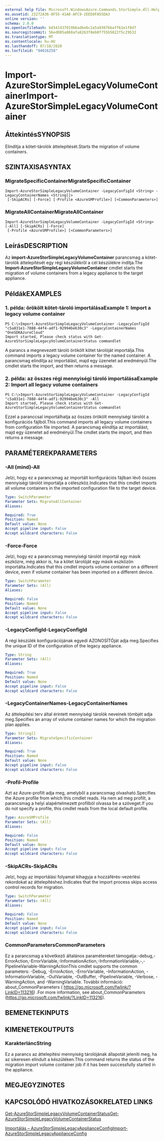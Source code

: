 ```yaml
---
external help file: Microsoft.WindowsAzure.Commands.StorSimple.dll-Help.xml
ms.assetid: 23272A36-8F55-41A8-AFC9-2EEE0FA55DA3
online version: ''
schema: 2.0.0
ms.openlocfilehash: bd341437019b6adbe6c2a5a93076baff61e1f0d7
ms.sourcegitcommit: 56ed085a868afa8263f8eb0f755b5822f5c29532
ms.translationtype: MT
ms.contentlocale: hu-HU
ms.lasthandoff: 07/18/2020
ms.locfileid: "94016258"
---
```

# <span data-ttu-id="0ba0c-101">Import-AzureStorSimpleLegacyVolumeContainer</span><span class="sxs-lookup"><span data-stu-id="0ba0c-101">Import-AzureStorSimpleLegacyVolumeContainer</span></span>

## <span data-ttu-id="0ba0c-102">Áttekintés</span><span class="sxs-lookup"><span data-stu-id="0ba0c-102">SYNOPSIS</span></span>
<span data-ttu-id="0ba0c-103">Elindítja a kötet-tárolók áttelepítését.</span><span class="sxs-lookup"><span data-stu-id="0ba0c-103">Starts the migration of volume containers.</span></span>

## <span data-ttu-id="0ba0c-104">SZINTAXISA</span><span class="sxs-lookup"><span data-stu-id="0ba0c-104">SYNTAX</span></span>

### <span data-ttu-id="0ba0c-105">MigrateSpecificContainer</span><span class="sxs-lookup"><span data-stu-id="0ba0c-105">MigrateSpecificContainer</span></span>
```
Import-AzureStorSimpleLegacyVolumeContainer -LegacyConfigId <String> -LegacyContainerNames <String[]>
 [-SkipACRs] [-Force] [-Profile <AzureSMProfile>] [<CommonParameters>]
```

### <span data-ttu-id="0ba0c-106">MigrateAllContainer</span><span class="sxs-lookup"><span data-stu-id="0ba0c-106">MigrateAllContainer</span></span>
```
Import-AzureStorSimpleLegacyVolumeContainer -LegacyConfigId <String> [-All] [-SkipACRs] [-Force]
 [-Profile <AzureSMProfile>] [<CommonParameters>]
```

## <span data-ttu-id="0ba0c-107">Leírás</span><span class="sxs-lookup"><span data-stu-id="0ba0c-107">DESCRIPTION</span></span>
<span data-ttu-id="0ba0c-108">Az **import-AzureStorSimpleLegacyVolumeContainer** parancsmag a kötet-tárolók áttelepítését egy régi készülékről a cél készülékre indítja.</span><span class="sxs-lookup"><span data-stu-id="0ba0c-108">The **Import-AzureStorSimpleLegacyVolumeContainer** cmdlet starts the migration of volume containers from a legacy appliance to the target appliance.</span></span>

## <span data-ttu-id="0ba0c-109">Példák</span><span class="sxs-lookup"><span data-stu-id="0ba0c-109">EXAMPLES</span></span>

### <span data-ttu-id="0ba0c-110">1. példa: örökölt kötet-tároló importálása</span><span class="sxs-lookup"><span data-stu-id="0ba0c-110">Example 1: Import a legacy volume container</span></span>
```
PS C:\>Import-AzureStorSimpleLegacyVolumeContainer -LegacyConfigId "c5a831e1-7888-44f4-adf1-92994be630c3" -LegacyContainerNames "OneSDKAzureCloud"
Import started, Please check status with Get-AzureStorSimpleLegacyVolumeContainerStatus commandlet
```

<span data-ttu-id="0ba0c-111">A parancs a megnevezett tároló örökölt kötet tárolóját importálja.</span><span class="sxs-lookup"><span data-stu-id="0ba0c-111">This command imports a legacy volume container for the named container.</span></span>
<span data-ttu-id="0ba0c-112">A parancsmag elindítja az importálást, majd egy üzenetet ad eredményül.</span><span class="sxs-lookup"><span data-stu-id="0ba0c-112">The cmdlet starts the import, and then returns a message.</span></span>

### <span data-ttu-id="0ba0c-113">2. példa: az összes régi mennyiségi tároló importálása</span><span class="sxs-lookup"><span data-stu-id="0ba0c-113">Example 2: Import all legacy volume containers</span></span>
```
PS C:\>Import-AzureStorSimpleLegacyVolumeContainer -LegacyConfigId "c5a831e1-7888-44f4-adf1-92994be630c3" -All
Import started, Please check status with Get-AzureStorSimpleLegacyVolumeContainerStatus commandlet
```

<span data-ttu-id="0ba0c-114">Ezzel a paranccsal importálhatja az összes örökölt mennyiségi tárolót a konfigurációs fájlból.</span><span class="sxs-lookup"><span data-stu-id="0ba0c-114">This command imports all legacy volume containers from configuration file imported.</span></span>
<span data-ttu-id="0ba0c-115">A parancsmag elindítja az importálást, majd egy üzenetet ad eredményül.</span><span class="sxs-lookup"><span data-stu-id="0ba0c-115">The cmdlet starts the import, and then returns a message.</span></span>

## <span data-ttu-id="0ba0c-116">PARAMÉTEREK</span><span class="sxs-lookup"><span data-stu-id="0ba0c-116">PARAMETERS</span></span>

### <span data-ttu-id="0ba0c-117">-All (mind)</span><span class="sxs-lookup"><span data-stu-id="0ba0c-117">-All</span></span>
<span data-ttu-id="0ba0c-118">Jelzi, hogy ez a parancsmag az importált konfigurációs fájlban lévő összes mennyiségi tárolót importálja a céleszköz.</span><span class="sxs-lookup"><span data-stu-id="0ba0c-118">Indicates that this cmdlet imports all volume containers in the imported configuration file to the target device.</span></span>

```yaml
Type: SwitchParameter
Parameter Sets: MigrateAllContainer
Aliases: 

Required: True
Position: Named
Default value: None
Accept pipeline input: False
Accept wildcard characters: False
```

### <span data-ttu-id="0ba0c-119">-Force</span><span class="sxs-lookup"><span data-stu-id="0ba0c-119">-Force</span></span>
<span data-ttu-id="0ba0c-120">Jelzi, hogy ez a parancsmag mennyiségi tárolót importál egy másik eszközre, még akkor is, ha a kötet tárolóját egy másik eszközön importálta.</span><span class="sxs-lookup"><span data-stu-id="0ba0c-120">Indicates that this cmdlet imports volume container on a different device, even if volume container has been imported on a different device.</span></span>

```yaml
Type: SwitchParameter
Parameter Sets: (All)
Aliases: 

Required: False
Position: Named
Default value: None
Accept pipeline input: False
Accept wildcard characters: False
```

### <span data-ttu-id="0ba0c-121">-LegacyConfigId</span><span class="sxs-lookup"><span data-stu-id="0ba0c-121">-LegacyConfigId</span></span>
<span data-ttu-id="0ba0c-122">A régi készülék konfigurációjának egyedi AZONOSÍTÓját adja meg.</span><span class="sxs-lookup"><span data-stu-id="0ba0c-122">Specifies the unique ID of the configuration of the legacy appliance.</span></span>

```yaml
Type: String
Parameter Sets: (All)
Aliases: 

Required: True
Position: Named
Default value: None
Accept pipeline input: False
Accept wildcard characters: False
```

### <span data-ttu-id="0ba0c-123">-LegacyContainerNames</span><span class="sxs-lookup"><span data-stu-id="0ba0c-123">-LegacyContainerNames</span></span>
<span data-ttu-id="0ba0c-124">Az áttelepítési terv által érintett mennyiségi tárolók neveinek tömbjét adja meg.</span><span class="sxs-lookup"><span data-stu-id="0ba0c-124">Specifies an array of volume container names for which the migration plan applies.</span></span>

```yaml
Type: String[]
Parameter Sets: MigrateSpecificContainer
Aliases: 

Required: True
Position: Named
Default value: None
Accept pipeline input: False
Accept wildcard characters: False
```

### <span data-ttu-id="0ba0c-125">-Profil</span><span class="sxs-lookup"><span data-stu-id="0ba0c-125">-Profile</span></span>
<span data-ttu-id="0ba0c-126">Azt az Azure-profilt adja meg, amelyből a parancsmag olvasható.</span><span class="sxs-lookup"><span data-stu-id="0ba0c-126">Specifies the Azure profile from which this cmdlet reads.</span></span>
<span data-ttu-id="0ba0c-127">Ha nem ad meg profilt, a parancsmag a helyi alapértelmezett profilból olvassa be a szöveget.</span><span class="sxs-lookup"><span data-stu-id="0ba0c-127">If you do not specify a profile, this cmdlet reads from the local default profile.</span></span>

```yaml
Type: AzureSMProfile
Parameter Sets: (All)
Aliases: 

Required: False
Position: Named
Default value: None
Accept pipeline input: False
Accept wildcard characters: False
```

### <span data-ttu-id="0ba0c-128">-SkipACRs</span><span class="sxs-lookup"><span data-stu-id="0ba0c-128">-SkipACRs</span></span>
<span data-ttu-id="0ba0c-129">Jelzi, hogy az importálási folyamat kihagyja a hozzáférés-vezérlési rekordokat az áttelepítéshez.</span><span class="sxs-lookup"><span data-stu-id="0ba0c-129">Indicates that the import process skips access control records for migration.</span></span>

```yaml
Type: SwitchParameter
Parameter Sets: (All)
Aliases: 

Required: False
Position: Named
Default value: None
Accept pipeline input: False
Accept wildcard characters: False
```

### <span data-ttu-id="0ba0c-130">CommonParameters</span><span class="sxs-lookup"><span data-stu-id="0ba0c-130">CommonParameters</span></span>
<span data-ttu-id="0ba0c-131">Ez a parancsmag a következő általános paramétereket támogatja:-debug,-ErrorAction,-ErrorVariable,-InformationAction,-InformationVariable,-,-PipelineVariable-WarningAction</span><span class="sxs-lookup"><span data-stu-id="0ba0c-131">This cmdlet supports the common parameters: -Debug, -ErrorAction, -ErrorVariable, -InformationAction, -InformationVariable, -OutVariable, -OutBuffer, -PipelineVariable, -Verbose, -WarningAction, and -WarningVariable.</span></span> <span data-ttu-id="0ba0c-132">További információ: about_CommonParameters ( https://go.microsoft.com/fwlink/?LinkID=113216) .</span><span class="sxs-lookup"><span data-stu-id="0ba0c-132">For more information, see about_CommonParameters (https://go.microsoft.com/fwlink/?LinkID=113216).</span></span>

## <span data-ttu-id="0ba0c-133">BEMENETEK</span><span class="sxs-lookup"><span data-stu-id="0ba0c-133">INPUTS</span></span>

## <span data-ttu-id="0ba0c-134">KIMENETEK</span><span class="sxs-lookup"><span data-stu-id="0ba0c-134">OUTPUTS</span></span>

### <span data-ttu-id="0ba0c-135">Karakterlánc</span><span class="sxs-lookup"><span data-stu-id="0ba0c-135">String</span></span>
<span data-ttu-id="0ba0c-136">Ez a parancs az áttelepítési mennyiség tárolójának állapotát jeleníti meg, ha az sikeresen elindult a készüléken.</span><span class="sxs-lookup"><span data-stu-id="0ba0c-136">This command returns the status of the migration import volume container job if it has been successfully started in the appliance.</span></span>

## <span data-ttu-id="0ba0c-137">MEGJEGYZI</span><span class="sxs-lookup"><span data-stu-id="0ba0c-137">NOTES</span></span>

## <span data-ttu-id="0ba0c-138">KAPCSOLÓDÓ HIVATKOZÁSOK</span><span class="sxs-lookup"><span data-stu-id="0ba0c-138">RELATED LINKS</span></span>

[<span data-ttu-id="0ba0c-139">Get-AzureStorSimpleLegacyVolumeContainerStatus</span><span class="sxs-lookup"><span data-stu-id="0ba0c-139">Get-AzureStorSimpleLegacyVolumeContainerStatus</span></span>](./Get-AzureStorSimpleLegacyVolumeContainerStatus.md)

[<span data-ttu-id="0ba0c-140">Importálás – AzureStorSimpleLegacyApplianceConfig</span><span class="sxs-lookup"><span data-stu-id="0ba0c-140">Import-AzureStorSimpleLegacyApplianceConfig</span></span>](./Import-AzureStorSimpleLegacyApplianceConfig.md)


